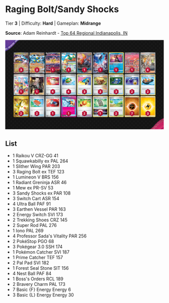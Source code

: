 # Raging Bolt/Sandy Shocks

Tier **3** | Difficulty: **Hard** | Gameplan: **Midrange**

**Source**: Adam Reinhardt - [Top 64 Regional Indianapolis, IN](https://limitlesstcg.com/decks/list/11278)

![decklist](../../!Images/Standard/10BRS-TEF/Raging%20Bolt-Sandy%20Shocks.png)

## List
* 1 Raikou V CRZ-GG 41
* 1 Squawkabilly ex PAL 264
* 1 Slither Wing PAR 203
* 3 Raging Bolt ex TEF 123
* 1 Lumineon V BRS 156
* 1 Radiant Greninja ASR 46
* 1 Mew ex PR-SV 53
* 3 Sandy Shocks ex PAR 108
* 3 Switch Cart ASR 154
* 4 Ultra Ball PAF 91
* 3 Earthen Vessel PAR 163
* 2 Energy Switch SVI 173
* 2 Trekking Shoes CRZ 145
* 2 Super Rod PAL 276
* 1 Iono PAL 269
* 4 Professor Sada's Vitality PAR 256
* 2 PokéStop PGO 68
* 3 Pokégear 3.0 SSH 174
* 1 Pokémon Catcher SVI 187
* 1 Prime Catcher TEF 157
* 2 Pal Pad SVI 182
* 1 Forest Seal Stone SIT 156
* 4 Nest Ball PAF 84
* 1 Boss's Orders RCL 189
* 2 Bravery Charm PAL 173
* 7 Basic {F} Energy Energy 6
* 3 Basic {L} Energy Energy 30
